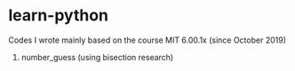 # learn-python
Codes I wrote mainly based on the course MIT 6.00.1x (since October 2019)
1. number_guess (using bisection research)
